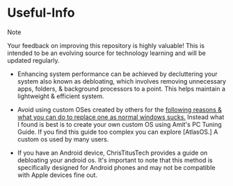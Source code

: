 # Useful-Info

> [!NOTE]
Your feedback on improving this repository is highly valuable! This is intended to be an evolving source for technology learning and will be updated regularly.

- Enhancing system performance can be achieved by decluttering your system also known as debloating, which involves removing unnecessary apps, folders, & background processors to a point. This helps maintain a lightweight & efficient system.

- Avoid using custom OSes created by others for the [following reasons & what you can do to replace one as normal windows sucks.](/Dont-use-customos.md) Instead what I found is best is to create your own custom OS using Amit's PC Tuning Guide. If you find this guide too complex you can explore [AtlasOS.] A custom os used by many users.

- If you have an Android device, ChrisTitusTech provides a guide on debloating your android os. It's important to note that this method is specifically designed for Android phones and may not be compatible with Apple devices fine out.
